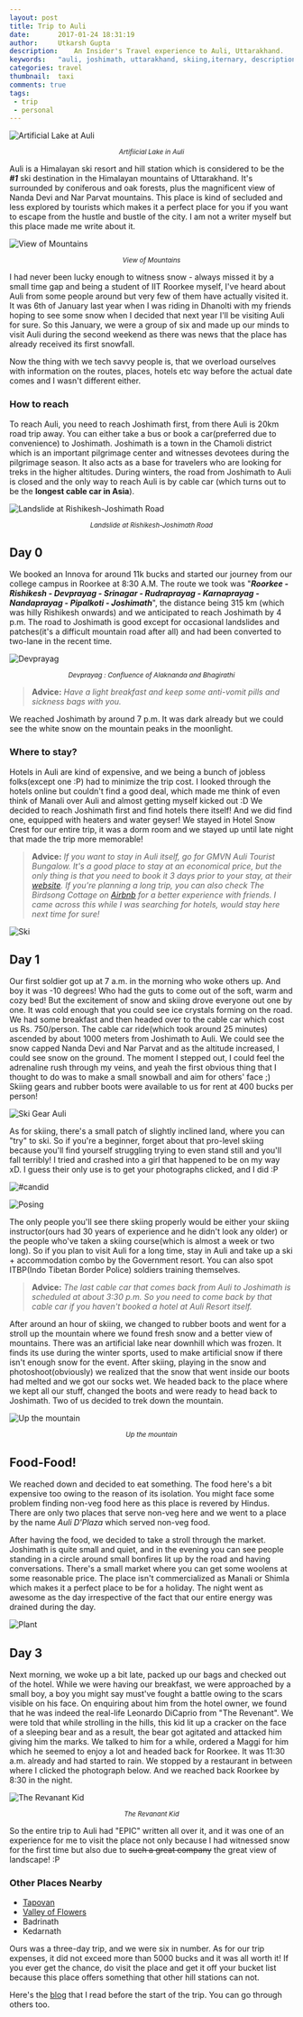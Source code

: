 ```yaml
---
layout: post
title: Trip to Auli
date:       2017-01-24 18:31:19
author:     Utkarsh Gupta
description:    An Insider's Travel experience to Auli, Uttarakhand.
keywords:	"auli, joshimath, uttarakhand, skiing,iternary, description, trip, cost, weekend, road, mountains, utkarshgpta, utkarsh gupta, developer, iit, roorkee, iit roorkee, personal"
categories: travel
thumbnail:  taxi
comments: true
tags:
 - trip
 - personal
---
```


![Artificial Lake at Auli](http://i.imgur.com/xn57ErF.jpg "Artifiicial Lake in Auli")
<center><small><i>Artifiicial Lake in Auli</i></small></center>

Auli is a Himalayan ski resort and hill station which is considered to be the **_#1_** ski destination in the Himalayan mountains of Uttarakhand. It's surrounded by coniferous and oak forests, plus the magnificent view of Nanda Devi and Nar Parvat mountains. This place is kind of secluded and less explored by tourists which makes it a perfect place for you if you want to escape from the hustle and bustle of the city. I am not a writer myself but this place made me write about it.

![View of Mountains](http://i.imgur.com/qEHN9Dn.jpg "View of Mountains")
<center><small><i>View of Mountains</i></small></center>

I had never been lucky enough to witness snow - always missed it by a small time gap and being a student of IIT Roorkee myself, I've heard about Auli from some people around but very few of them have actually visited it. It was 6th of January last year when I was riding in Dhanolti with my friends hoping to see some snow when I decided that next year I'll be visiting Auli for sure. So this January, we were a group of six and made up our minds to visit Auli during the second weekend as there was news that the place has already received its first snowfall.

Now the thing with we tech savvy people is, that we overload ourselves with information on the routes, places, hotels etc way before the actual date comes and I wasn't different either.

### How to reach
To reach Auli, you need to reach Joshimath first, from there Auli is 20km road trip away. You can either take a bus or book a car(preferred due to convenience) to Joshimath. Joshimath is a town in the Chamoli district which is an important pilgrimage center and witnesses devotees during the pilgrimage season. It also acts as a base for travelers who are looking for treks in the higher altitudes. During winters, the road from Joshimath to Auli is closed and the only way to reach Auli is by cable car (which turns out to be the **longest cable car in Asia**).

![Landslide at Rishikesh-Joshimath Road](http://i.imgur.com/uX3zeLN.jpg "Landslide at Rishikesh-Joshimath Road")
<center><small><i>Landslide at Rishikesh-Joshimath Road</i></small></center>

## Day 0
We booked an Innova for around 11k bucks and started our journey from our college campus in Roorkee at 8:30 A.M. The route we took was "**_Roorkee - Rishikesh - Devprayag - Srinagar - Rudraprayag - Karnaprayag - Nandaprayag - Pipalkoti - Joshimath_**", the distance being 315 km (which was hilly Rishikesh onwards) and we anticipated to reach Joshimath by 4 p.m. The road to Joshimath is good except for occasional landslides and patches(it's a difficult mountain road after all) and had been converted to two-lane in the recent time.

![Devprayag](http://i.imgur.com/EG9bO6n.jpg "Devprayag")
<center><small><i>Devprayag : Confluence of Alaknanda and Bhagirathi</i></small></center>

> **Advice:** *Have a light breakfast and keep some anti-vomit pills and sickness bags with you.*

We reached Joshimath by around 7 p.m. It was dark already but we could see the white snow on the mountain peaks in the moonlight.

### Where to stay? 
Hotels in Auli are kind of expensive, and we being a bunch of jobless folks(except one :P) had to minimize the trip cost. I looked through the hotels online but couldn't find a good deal, which made me think of even think of Manali over Auli and almost getting myself kicked out :D We decided to reach Joshimath first and find hotels there itself! And we did find one, equipped with heaters and water geyser! We stayed in Hotel Snow Crest for our entire trip, it was a dorm room and we stayed up until late night that made the trip more memorable!

> **Advice:** *If you want to stay in Auli itself, go for GMVN Auli Tourist Bungalow. It's a good place to stay at an economical price, but the only thing is that you need to book it 3 days prior to your stay, at their [website](http://www.gmvnl.in). If you're planning a long trip, you can also check The Birdsong Cottage on [Airbnb](https://www.airbnb.co.in/rooms/854909?s=2oG4doiO) for a better experience with friends. I came across this while I was searching for hotels, would stay here next time for sure!*

![Ski](http://i.imgur.com/0hEKX4a.jpg "Ski")

## Day 1
Our first soldier got up at 7 a.m. in the morning who woke others up. And boy it was -10 degrees! Who had the guts to come out of the soft, warm and cozy bed! But the excitement of snow and skiing drove everyone out one by one. It was cold enough that you could see ice crystals forming on the road. We had some breakfast and then headed over to the cable car which cost us Rs. 750/person. The cable car ride(which took around 25 minutes) ascended by about 1000 meters from Joshimath to Auli. We could see the snow capped Nanda Devi and Nar Parvat and as the altitude increased, I could see snow on the ground. The moment I stepped out, I could feel the adrenaline rush through my veins, and yeah the first obvious thing that I thought to do was to make a small snowball and aim for others' face ;) Skiing gears and rubber boots were available to us for rent at 400 bucks per person!

![Ski Gear Auli](http://i.imgur.com/vF2NL5H.jpg "Ski Gear Auli")

As for skiing, there's a small patch of slightly inclined land, where you can "try" to ski. So if you're a beginner, forget about that pro-level skiing because you'll find yourself struggling trying to even stand still and you'll fall terribly! I tried and crashed into a girl that happened to be on my way xD. I guess their only use is to get your photographs clicked, and I did :P

![#candid](http://i.imgur.com/0stVIAC.jpg "#candid")

![Posing](http://i.imgur.com/1oQiIpq.jpg "Posing")

The only people you'll see there skiing properly would be either your skiing instructor(ours had 30 years of experience and he didn't look any older) or the people who've taken a skiing course(which is almost a week or two long). So if you plan to visit Auli for a long time, stay in Auli and take up a ski + accommodation combo by the Government resort. You can also spot ITBP(Indo Tibetan Border Police) soldiers training themselves.

> **Advice:** *The last cable car that comes back from Auli to Joshimath is scheduled at about 3:30 p.m. So you need to come back by that cable car if you haven't booked a hotel at Auli Resort itself.*

After around an hour of skiing, we changed to rubber boots and went for a stroll up the mountain where we found fresh snow and a better view of mountains. There was an artificial lake near downhill which was frozen. It finds its use during the winter sports, used to make artificial snow if there isn't enough snow for the event. After skiing, playing in the snow and photoshoot(obviously) we realized that the snow that went inside our boots had melted and we got our socks wet. We headed back to the place where we kept all our stuff, changed the boots and were ready to head back to Joshimath. Two of us decided to trek down the mountain.

![Up the mountain](http://i.imgur.com/YZvtT57.jpg?1 "Up the mountain")
<center><small><i>Up the mountain</i></small></center>

## Food-Food!
We reached down and decided to eat something. The food here's a bit expensive too owing to the reason of its isolation. You might face some problem finding non-veg food here as this place is revered by Hindus. There are only two places that serve non-veg here and we went to a place by the name *Auli D'Plaza* which served non-veg food.

After having the food, we decided to take a stroll through the market. Joshimath is quite small and quiet, and in the evening you can see people standing in a circle around small bonfires lit up by the road and having conversations. There's a small market where you can get some woolens at some reasonable price. The place isn't commercialized as Manali or Shimla which makes it a perfect place to be for a holiday. The night went as awesome as the day irrespective of the fact that our entire energy was drained during the day.

![Plant](http://i.imgur.com/7SfphfY.jpg "Plant amidst mountains")

## Day 3
Next morning, we woke up a bit late, packed up our bags and checked out of the hotel. While we were having our breakfast, we were approached by a small boy, a boy you might say must've fought a battle owing to the scars visible on his face. On enquiring about him from the hotel owner, we found that he was indeed the real-life Leonardo DiCaprio from "The Revenant". We were told that while strolling in the hills, this kid lit up a cracker on the face of a sleeping bear and as a result, the bear got agitated and attacked him giving him the marks. We talked to him for a while, ordered a Maggi for him which he seemed to enjoy a lot and headed back for Roorkee. It was 11:30 a.m. already and had started to rain. We stopped by a restaurant in between where I clicked the photograph below. And we reached back Roorkee by 8:30 in the night.

![The Revanant Kid](http://i.imgur.com/NJ0qE63.jpg "The Revanant Kid")
<center><small><i>The Revanant Kid</i></small></center>

So the entire trip to Auli had "EPIC" written all over it, and it was one of an experience for me to visit the place not only because I had witnessed snow for the first time but also due to ~~such a great company~~ the great view of landscape! :P

### Other Places Nearby
 - [Tapovan](http://www.euttaranchal.com/tourism/tapovan.php)
 - [Valley of Flowers](http://www.euttaranchal.com/tourism/how-to-reach-valley-of-flowers.php)
 - Badrinath
 - Kedarnath

Ours was a three-day trip, and we were six in number. As for our trip expenses, it did not exceed more than 5000 bucks and it was all worth it! If you ever get the chance, do visit the place and get it off your bucket list because this place offers something that other hill stations can not.

Here's the [blog](http://www.vivekthakur.com/blogs/vivek-thakur/my-blog-category/15/trip-to-auli-a-riveting-experience) that I read before the start of the trip. You can go through others too.